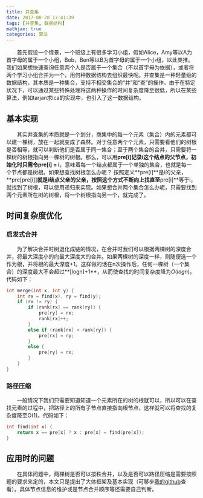 ```yaml
---
title: 并查集
date: 2017-08-28 17:41:39
tags: [并查集, 数据结构]
mathjax: true
categories: 算法
---
```

　　首先假设一个情景，一个班级上有很多学习小组，假如Alice，Amy等以A为首字母的属于一个小组，Bob，Ben等以B为首字母的属于一个小组，以此类推。 我们如果想快速查询任意两个人是否属于一个集合（不以首字母为依据），或者将两个学习小组合并为一个，用何种数据结构去组织最快呢。并查集是一种轻量级的数据结构，其本质是一种集合，支持不相交集合的“并”和“查”的操作。由于在特定状况下，可以通过某些特殊处理将这两种操作的时间复杂度降至很低，所以在某些算法，例如tarjan求lca的实现中，也引入了这一数据结构。
## 基本实现
　　其实并查集的本质就是一个划分，商集中的每一个元素（集合）内的元素都可以建一棵树，放在一起就变成了森林。对于任意两个个元素，只需要看他们的树根是否相等，就可以判断他们是否属于同一集合；至于两个集合的合并，只需要将一棵树的树根指向另一棵树的树根。那么，可以用**pre[i]**记录i这个结点的父节点，初始化时只需令**pre[i] = i**，意味着每一个结点都属于一个单独的集合，也就是每一个节点都是树根。如果想查找树根怎么办呢？ 按照定义**pre[i]**是i的父亲，**pre[pre[i]]**就是i结点父亲的父亲，按照这个方式不断向上找直至**pre[i]**等于i，就找到了树根，可以使用递归来实现。如果想合并两个集合怎么办呢，只需要找到两个元素所在树的树根，将一个树根指向另一个，就完成了。
## 时间复杂度优化
### 启发式合并
　　为了解决合并时树退化成链的情况，在合并时我们可以根据两棵树的深度合并，将最大深度小的向最大深度大的合并。如果两棵树的深度一样，则随便选一个作为根，并将根的最大深度+1。这样做的话在n次操作后，任何一棵树（一个集合）的深度最大不会超过**[logn]+1**，从而使查找的时间复杂度降为$O(logn)$。代码如下：

```c++
int merge(int x, int y) {
	int rx = find(x), ry = find(y);
	if (rx != ry) {
		if (rank[rx] == rank[ry]) {
			pre[ry] = rx;
			rank[rx]++;
		}
		else if (rank[rx] < rank[ry]) {
			pre[rx] = ry;
		}
		else {
			pre[ry] = rx;
		}
	}
}
```
### 路径压缩
　　一般情况下我们只需要知道知道一个元素所在的树的根就可以，所以可以在查找元素的过程中，把路径上的所有子节点直接指向根节点，这样就可以将查找的复杂度降至O(1)。代码如下：
```c++
int find(int x) {
	return x == pre[x] ? x : pre[x] = find(pre[x]);
}
```
## 应用时的问题
　　在具体问题中，两棵树是否可以按秩合并，以及是否可以路径压缩是需要按照题的要求来定的，本文只是提出了大体框架及基本实现（可移步[我的github](https://github.com/mingming97/Algorithms/blob/master/c%2B%2B/union-find.cpp)查看）。具体节点信息的维护或是节点合并顺序等还需要自己判断。
　  
